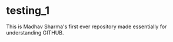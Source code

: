 # testing_1
This is Madhav Sharma's first ever repository made essentially for understanding GITHUB.
